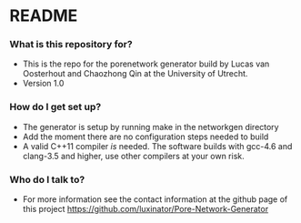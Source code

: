 # README #

### What is this repository for? ###

* This is the repo for the porenetwork generator build by Lucas van Oosterhout and Chaozhong Qin at the University of Utrecht.
* Version 1.0

### How do I get set up? ###

* The generator is setup by running make in the networkgen directory
* Add the moment there are no configuration steps needed to build
* A valid C++11 compiler *is* needed. The software builds with gcc-4.6 and clang-3.5 and higher, use other compilers at your own risk.

### Who do I talk to? ###
* For more information see the contact information at the github page of this project <https://github.com/luxinator/Pore-Network-Generator>
